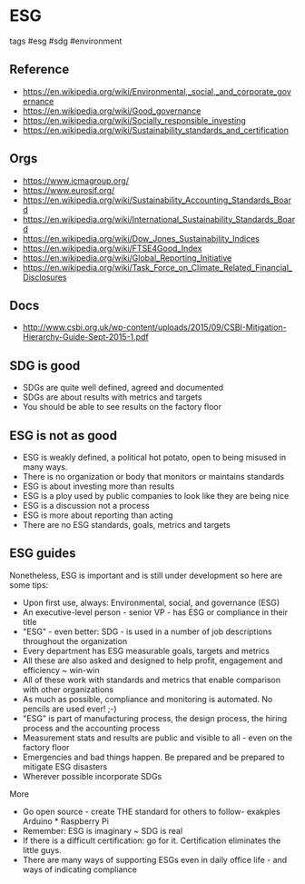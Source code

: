 # ESG

tags #esg #sdg #environment

## Reference

* https://en.wikipedia.org/wiki/Environmental,_social,_and_corporate_governance
* https://en.wikipedia.org/wiki/Good_governance
* https://en.wikipedia.org/wiki/Socially_responsible_investing
* https://en.wikipedia.org/wiki/Sustainability_standards_and_certification


## Orgs

* https://www.icmagroup.org/
* https://www.eurosif.org/
* https://en.wikipedia.org/wiki/Sustainability_Accounting_Standards_Board
* https://en.wikipedia.org/wiki/International_Sustainability_Standards_Board
* https://en.wikipedia.org/wiki/Dow_Jones_Sustainability_Indices
* https://en.wikipedia.org/wiki/FTSE4Good_Index
* https://en.wikipedia.org/wiki/Global_Reporting_Initiative
* https://en.wikipedia.org/wiki/Task_Force_on_Climate_Related_Financial_Disclosures

## Docs

* http://www.csbi.org.uk/wp-content/uploads/2015/09/CSBI-Mitigation-Hierarchy-Guide-Sept-2015-1.pdf


## SDG is good

* SDGs are quite well defined, agreed and documented
* SDGs are about results with metrics and targets
* You should be able to see results on the factory floor


## ESG is not as good

* ESG is weakly defined, a political hot potato, open to being misused in many ways.
* There is no organization or body that monitors or maintains standards
* ESG is about investing more than results
* ESG is a ploy used by public companies to look like they are being nice
* ESG is a discussion not a process
* ESG is more about reporting than acting
* There are no ESG standards, goals, metrics and targets


## ESG guides

Nonetheless, ESG is important and is still under development so here are some tips:

* Upon first use, always: Environmental, social, and governance (ESG)
* An executive-level person - senior VP - has ESG or compliance in their title
* "ESG" - even better: SDG - is used in a number of job descriptions throughout the organization
* Every department has ESG measurable goals, targets and metrics
* All these are also asked and designed to help profit, engagement and efficiency ~ win-win
* All of these work with standards and metrics that enable comparison with other organizations
* As much as possible, compliance and monitoring is automated. No pencils are used ever! ;-)
* "ESG" is part of manufacturing process, the design process, the hiring process and the accounting process
* Measurement stats and results are public and visible to all - even on the factory floor
* Emergencies and bad things happen. Be prepared and be prepared to mitigate ESG disasters
* Wherever possible incorporate SDGs

More
* Go open source - create THE standard for others to follow- exakples Arduino * Raspberry Pi
* Remember: ESG is imaginary ~ SDG is real
* If there is a difficult certification: go for it. Certification eliminates the little guys.
* There are many ways of supporting ESGs even in daily office life - and ways of indicating compliance



